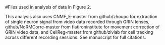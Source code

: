 #Files used in analysis of data in Figure 2. 

This analysis also uses CNMF_E-master from github/zhoupc for extraction of single neuron signal from video data recorded through GRIN lenses, 
github/NoRMCorre-master from flatironinstitute for movement correction of GRIN video data, and CellReg-master from github/zivlab for cell 
tracking across different recording sessions. See manuscript for full citations.
